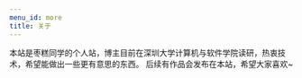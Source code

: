 ```yaml
---
menu_id: more
title: 关于
---
```

本站是枣糕同学的个人站，博主目前在深圳大学计算机与软件学院读研，热衷技术，希望能做出一些更有意思的东西。
后续有作品会发布在本站，希望大家喜欢~